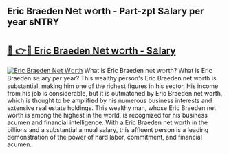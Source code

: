 ## Eric Braeden N𝚎t w𝚘rth - Part-zpt S𝚊lary per year sNTRY

# <h2><a href="http://gc1cols.nevu.top/?p=Eric+Braeden">🔗 👉🔴 Eric Braeden N𝚎t w𝚘rth - S𝚊lary</a></h2>

[![Eric Braeden N𝚎t W𝚘rth](https://i.imgur.com/Oavwk0R.jpeg)](http://gc1cols.nevu.top/?p=Eric+Braeden)
What is Eric Braeden n𝚎t w𝚘rth? What is Eric Braeden s𝚊lary per year?
This wealthy person's Eric Braeden net worth is substantial, making him one of the richest figures in his sector. His income from his job is considerable, but it is outmatched by Eric Braeden net worth, which is thought to be amplified by his numerous business interests and extensive real estate holdings. This wealthy man, whose Eric Braeden net worth is among the highest in the world, is recognized for his business acumen and financial intelligence. With a Eric Braeden net worth in the billions and a substantial annual salary, this affluent person is a leading demonstration of the power of hard labor, commitment, and financial acumen.
